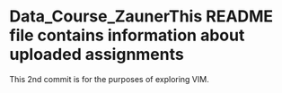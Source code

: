 # Data_Course_ZaunerThis README file contains information about uploaded assignments
This 2nd commit is for the purposes of exploring VIM.
